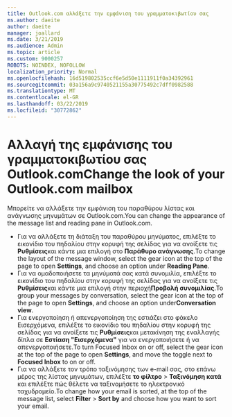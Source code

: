 ```yaml
---
title: Outlook.com αλλάξετε την εμφάνιση του γραμματοκιβωτίου σας
ms.author: daeite
author: daeite
manager: joallard
ms.date: 3/21/2019
ms.audience: Admin
ms.topic: article
ms.custom: 9000257
ROBOTS: NOINDEX, NOFOLLOW
localization_priority: Normal
ms.openlocfilehash: 16d519802535ccf6e5d50e1111911f0a34392961
ms.sourcegitcommit: 03a156a9c9740521155a30775492c7dff0982588
ms.translationtype: MT
ms.contentlocale: el-GR
ms.lasthandoff: 03/22/2019
ms.locfileid: "30772862"
---
```

# <a name="change-the-look-of-your-outlookcom-mailbox"></a><span data-ttu-id="72a8d-102">Αλλαγή της εμφάνισης του γραμματοκιβωτίου σας Outlook.com</span><span class="sxs-lookup"><span data-stu-id="72a8d-102">Change the look of your Outlook.com mailbox</span></span>

<span data-ttu-id="72a8d-103">Μπορείτε να αλλάξετε την εμφάνιση του παραθύρου λίστας και ανάγνωσης μηνυμάτων σε Outlook.com.</span><span class="sxs-lookup"><span data-stu-id="72a8d-103">You can change the appearance of the message list and reading pane in Outlook.com.</span></span>

- <span data-ttu-id="72a8d-104">Για να αλλάξετε τη διάταξη του παραθύρου μηνύματος, επιλέξτε το εικονίδιο του πηδαλίου στην κορυφή της σελίδας για να ανοίξετε τις **Ρυθμίσεις**και κάντε μια επιλογή στο **Παράθυρο ανάγνωσης**.</span><span class="sxs-lookup"><span data-stu-id="72a8d-104">To change the layout of the message window, select the gear icon at the top of the page to open **Settings**, and choose an option under **Reading Pane**.</span></span>
- <span data-ttu-id="72a8d-105">Για να ομαδοποιήσετε τα μηνύματά σας κατά συνομιλία, επιλέξτε το εικονίδιο του πηδαλίου στην κορυφή της σελίδας για να ανοίξετε τις **Ρυθμίσεις**και κάντε μια επιλογή στην περιοχή**Προβολή συνομιλίας**.</span><span class="sxs-lookup"><span data-stu-id="72a8d-105">To group your messages by conversation, select the gear icon at the top of the page to open **Settings**, and choose an option under**Conversation view**.</span></span>
- <span data-ttu-id="72a8d-106">Για ενεργοποίηση ή απενεργοποίηση της εστιάζει στο φάκελο Εισερχόμενα, επιλέξτε το εικονίδιο του πηδαλίου στην κορυφή της σελίδας για να ανοίξετε τις **Ρυθμίσεις**και μετακίνηση της εναλλαγής δίπλα σε **Εστίαση "Εισερχόμενα"** για να ενεργοποιήσετε ή να απενεργοποιήσετε.</span><span class="sxs-lookup"><span data-stu-id="72a8d-106">To turn Focused Inbox on or off, select the gear icon at the top of the page to open **Settings**, and move the toggle next to **Focused Inbox** to on or off.</span></span>
- <span data-ttu-id="72a8d-107">Για να αλλάξετε τον τρόπο ταξινόμησης των e-mail σας, στο επάνω μέρος της λίστας μηνυμάτων, επιλέξτε **το φίλτρο** > **Ταξινόμηση κατά** και επιλέξτε πώς θέλετε να ταξινομήσετε το ηλεκτρονικό ταχυδρομείο.</span><span class="sxs-lookup"><span data-stu-id="72a8d-107">To change how your email is sorted, at the top of the message list, select **Filter** > **Sort by** and choose how you want to sort your email.</span></span>